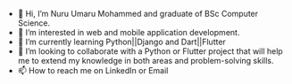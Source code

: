 - 👋 Hi, I’m Nuru Umaru Mohammed and graduate of BSc Computer Science. 
- 👀 I’m interested in web and mobile application development. 
- 🌱 I’m currently learning Python||Django and Dart||Flutter
- 💞️ I’m looking to collaborate with a Python or Flutter project that will help me to extend my knowledge in both areas and problem-solving skills. 
- 📫 How to reach me on LinkedIn or Email

<!---
nightman19/nightman19 is a ✨ special ✨ repository because its `README.md` (this file) appears on your GitHub profile.
You can click the Preview link to take a look at your changes.
--->

